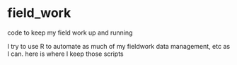 # field_work
code to keep my field work up and running

I try to use R to automate as much of my fieldwork data management, etc as I can. here is where I keep those scripts
